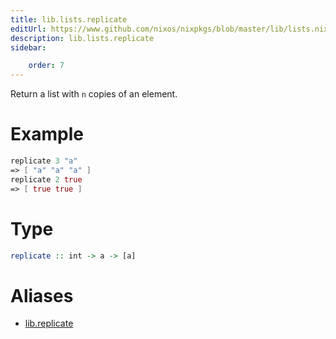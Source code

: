 ```yaml
---
title: lib.lists.replicate
editUrl: https://www.github.com/nixos/nixpkgs/blob/master/lib/lists.nix#L531C15
description: lib.lists.replicate
sidebar:

    order: 7
---
```


Return a list with `n` copies of an element.

# Example

```nix
replicate 3 "a"
=> [ "a" "a" "a" ]
replicate 2 true
=> [ true true ]
```

# Type

```haskell
replicate :: int -> a -> [a]
```


# Aliases

- [lib.replicate](reference/lib/lib-replicate)


